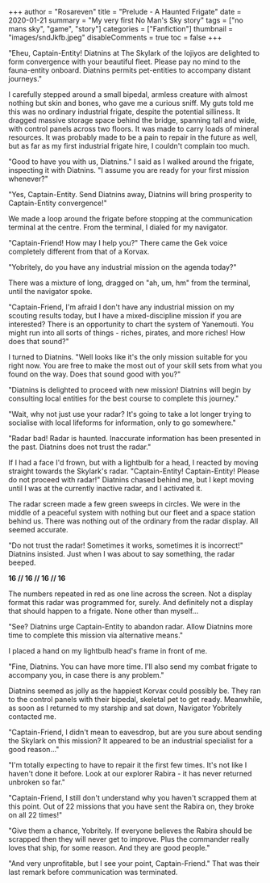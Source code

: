 +++
author = "Rosareven"
title = "Prelude - A Haunted Frigate"
date = 2020-01-21
summary = "My very first No Man's Sky story"
tags = ["no mans sky", "game", "story"]
categories = ["Fanfiction"]
thumbnail = "images/sndJkfb.jpeg"
disableComments = true
toc = false
+++

"Eheu, Captain-Entity! Diatnins at The Skylark of the Iojiyos are delighted to form convergence with your beautiful fleet. Please pay no mind to the fauna-entity onboard. Diatnins permits pet-entities to accompany distant journeys."

I carefully stepped around a small bipedal, armless creature with almost nothing but skin and bones, who gave me a curious sniff. My guts told me this was no ordinary industrial frigate, despite the potential silliness. It dragged massive storage space behind the bridge, spanning tall and wide, with control panels across two floors. It was made to carry loads of mineral resources. It was probably made to be a pain to repair in the future as well, but as far as my first industrial frigate hire, I couldn't complain too much.

"Good to have you with us, Diatnins." I said as I walked around the frigate, inspecting it with Diatnins. "I assume you are ready for your first mission whenever?"

"Yes, Captain-Entity. Send Diatnins away, Diatnins will bring prosperity to Captain-Entity convergence!"

We made a loop around the frigate before stopping at the communication terminal at the centre. From the terminal, I dialed for my navigator.

"Captain-Friend! How may I help you?" There came the Gek voice completely different from that of a Korvax.

"Yobritely, do you have any industrial mission on the agenda today?"

There was a mixture of long, dragged on "ah, um, hm" from the terminal, until the navigator spoke.

"Captain-Friend, I'm afraid I don't have any industrial mission on my scouting results today, but I have a mixed-discipline mission if you are interested? There is an opportunity to chart the system of Yanemouti. You might run into all sorts of things - riches, pirates, and more riches! How does that sound?"

I turned to Diatnins. "Well looks like it's the only mission suitable for you right now. You are free to make the most out of your skill sets from what you found on the way. Does that sound good with you?"

"Diatnins is delighted to proceed with new mission! Diatnins will begin by consulting local entities for the best course to complete this journey."

"Wait, why not just use your radar? It's going to take a lot longer trying to socialise with local lifeforms for information, only to go somewhere."

"Radar bad! Radar is haunted. Inaccurate information has been presented in the past. Diatnins does not trust the radar."

If I had a face I'd frown, but with a lightbulb for a head, I reacted by moving straight towards the Skylark's radar. "Captain-Entity! Captain-Entity! Please do not proceed with radar!" Diatnins chased behind me, but I kept moving until I was at the currently inactive radar, and I activated it.

The radar screen made a few green sweeps in circles. We were in the middle of a peaceful system with nothing but our fleet and a space station behind us. There was nothing out of the ordinary from the radar display. All seemed accurate.

"Do not trust the radar! Sometimes it works, sometimes it is incorrect!" Diatnins insisted. Just when I was about to say something, the radar beeped.

**16 // 16 // 16 // 16**

The numbers repeated in red as one line across the screen. Not a display format this radar was programmed for, surely. And definitely not a display that should happen to a frigate. None other than myself...

"See? Diatnins urge Captain-Entity to abandon radar. Allow Diatnins more time to complete this mission via alternative means."

I placed a hand on my lightbulb head's frame in front of me.

"Fine, Diatnins. You can have more time. I'll also send my combat frigate to accompany you, in case there is any problem."

Diatnins seemed as jolly as the happiest Korvax could possibly be. They ran to the control panels with their bipedal, skeletal pet to get ready. Meanwhile, as soon as I returned to my starship and sat down, Navigator Yobritely contacted me.

"Captain-Friend, I didn't mean to eavesdrop, but are you sure about sending the Skylark on this mission? It appeared to be an industrial specialist for a good reason..."

"I'm totally expecting to have to repair it the first few times. It's not like I haven't done it before. Look at our explorer Rabira - it has never returned unbroken so far."

"Captain-Friend, I still don't understand why you haven't scrapped them at this point. Out of 22 missions that you have sent the Rabira on, they broke on all 22 times!"

"Give them a chance, Yobritely. If everyone believes the Rabira should be scrapped then they will never get to improve. Plus the commander really loves that ship, for some reason. And they are good people."

"And very unprofitable, but I see your point, Captain-Friend." That was their last remark before communication was terminated.